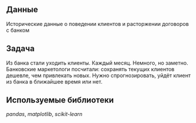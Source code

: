 ## Данные

Исторические данные о поведении клиентов и расторжении договоров с банком

## Задача

Из банка стали уходить клиенты. Каждый месяц. Немного, но заметно. Банковские маркетологи посчитали: сохранять текущих клиентов дешевле, чем привлекать новых.
Нужно спрогнозировать, уйдёт клиент из банка в ближайшее время или нет.

## Используемые библиотеки
*pandas*, *matplotlib*, *scikit-learn*
